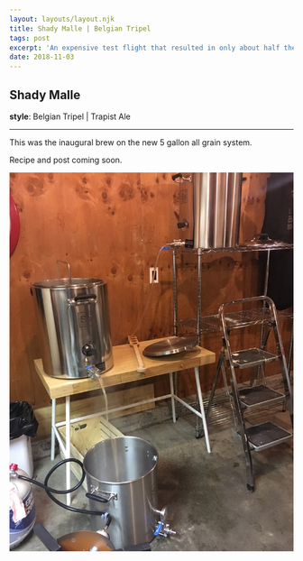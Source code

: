 ```yaml
---
layout: layouts/layout.njk
title: Shady Malle | Belgian Tripel
tags: post
excerpt: 'An expensive test flight that resulted in only about half the expected yield but had great flavor and received great feedback.'
date: 2018-11-03
---
```


## Shady Malle

**style**: Belgian Tripel | Trapist Ale 

---

This was the inaugural brew on the new 5 gallon all grain system. 

Recipe and post coming soon.

![gravity setup for first brew](gravity-setup.jpg)
